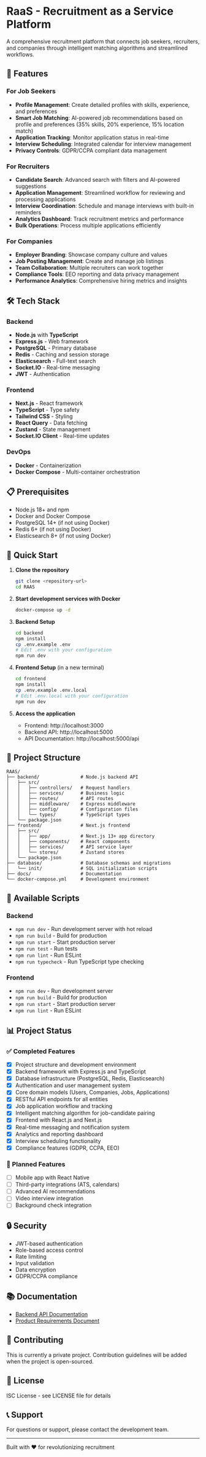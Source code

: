 # RaaS - Recruitment as a Service Platform

A comprehensive recruitment platform that connects job seekers, recruiters, and companies through intelligent matching algorithms and streamlined workflows.

## 🚀 Features

### For Job Seekers
- **Profile Management**: Create detailed profiles with skills, experience, and preferences
- **Smart Job Matching**: AI-powered job recommendations based on profile and preferences (35% skills, 20% experience, 15% location match)
- **Application Tracking**: Monitor application status in real-time
- **Interview Scheduling**: Integrated calendar for interview management
- **Privacy Controls**: GDPR/CCPA compliant data management

### For Recruiters
- **Candidate Search**: Advanced search with filters and AI-powered suggestions
- **Application Management**: Streamlined workflow for reviewing and processing applications
- **Interview Coordination**: Schedule and manage interviews with built-in reminders
- **Analytics Dashboard**: Track recruitment metrics and performance
- **Bulk Operations**: Process multiple applications efficiently

### For Companies
- **Employer Branding**: Showcase company culture and values
- **Job Posting Management**: Create and manage job listings
- **Team Collaboration**: Multiple recruiters can work together
- **Compliance Tools**: EEO reporting and data privacy management
- **Performance Analytics**: Comprehensive hiring metrics and insights

## 🛠️ Tech Stack

### Backend
- **Node.js** with **TypeScript**
- **Express.js** - Web framework
- **PostgreSQL** - Primary database
- **Redis** - Caching and session storage
- **Elasticsearch** - Full-text search
- **Socket.IO** - Real-time messaging
- **JWT** - Authentication

### Frontend
- **Next.js** - React framework
- **TypeScript** - Type safety
- **Tailwind CSS** - Styling
- **React Query** - Data fetching
- **Zustand** - State management
- **Socket.IO Client** - Real-time updates

### DevOps
- **Docker** - Containerization
- **Docker Compose** - Multi-container orchestration

## 📋 Prerequisites

- Node.js 18+ and npm
- Docker and Docker Compose
- PostgreSQL 14+ (if not using Docker)
- Redis 6+ (if not using Docker)
- Elasticsearch 8+ (if not using Docker)

## 🚀 Quick Start

1. **Clone the repository**
   ```bash
   git clone <repository-url>
   cd RAAS
   ```

2. **Start development services with Docker**
   ```bash
   docker-compose up -d
   ```

3. **Backend Setup**
   ```bash
   cd backend
   npm install
   cp .env.example .env
   # Edit .env with your configuration
   npm run dev
   ```

4. **Frontend Setup** (in a new terminal)
   ```bash
   cd frontend
   npm install
   cp .env.example .env.local
   # Edit .env.local with your configuration
   npm run dev
   ```

5. **Access the application**
   - Frontend: http://localhost:3000
   - Backend API: http://localhost:5000
   - API Documentation: http://localhost:5000/api

## 📁 Project Structure

```
RAAS/
├── backend/               # Node.js backend API
│   ├── src/
│   │   ├── controllers/   # Request handlers
│   │   ├── services/      # Business logic
│   │   ├── routes/        # API routes
│   │   ├── middleware/    # Express middleware
│   │   ├── config/        # Configuration files
│   │   └── types/         # TypeScript types
│   └── package.json
├── frontend/              # Next.js frontend
│   ├── src/
│   │   ├── app/           # Next.js 13+ app directory
│   │   ├── components/    # React components
│   │   ├── services/      # API service layer
│   │   └── stores/        # Zustand stores
│   └── package.json
├── database/              # Database schemas and migrations
│   └── init/              # SQL initialization scripts
├── docs/                  # Documentation
└── docker-compose.yml     # Development environment
```

## 🔧 Available Scripts

### Backend
- `npm run dev` - Run development server with hot reload
- `npm run build` - Build for production
- `npm run start` - Start production server
- `npm run test` - Run tests
- `npm run lint` - Run ESLint
- `npm run typecheck` - Run TypeScript type checking

### Frontend
- `npm run dev` - Run development server
- `npm run build` - Build for production
- `npm run start` - Start production server
- `npm run lint` - Run ESLint

## 📊 Project Status

### ✅ Completed Features
- [x] Project structure and development environment
- [x] Backend framework with Express.js and TypeScript
- [x] Database infrastructure (PostgreSQL, Redis, Elasticsearch)
- [x] Authentication and user management system
- [x] Core domain models (Users, Companies, Jobs, Applications)
- [x] RESTful API endpoints for all entities
- [x] Job application workflow and tracking
- [x] Intelligent matching algorithm for job-candidate pairing
- [x] Frontend with React.js and Next.js
- [x] Real-time messaging and notification system
- [x] Analytics and reporting dashboard
- [x] Interview scheduling functionality
- [x] Compliance features (GDPR, CCPA, EEO)

### 🚧 Planned Features
- [ ] Mobile app with React Native
- [ ] Third-party integrations (ATS, calendars)
- [ ] Advanced AI recommendations
- [ ] Video interview integration
- [ ] Background check integration

## 🔒 Security

- JWT-based authentication
- Role-based access control
- Rate limiting
- Input validation
- Data encryption
- GDPR/CCPA compliance

## 📚 Documentation

- [Backend API Documentation](backend/README.md)
- [Product Requirements Document](raas-prd.md)

## 🤝 Contributing

This is currently a private project. Contribution guidelines will be added when the project is open-sourced.

## 📄 License

ISC License - see LICENSE file for details

## 📞 Support

For questions or support, please contact the development team.

---

Built with ❤️ for revolutionizing recruitment